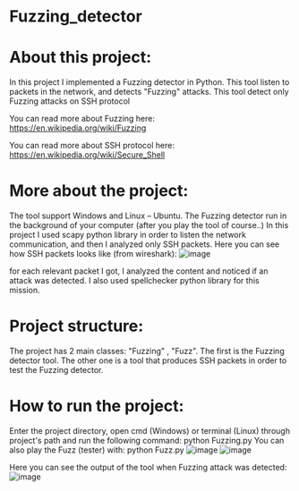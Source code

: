 # Fuzzing_detector

# About this project:
In this project I implemented a Fuzzing detector in Python. This tool
listen to packets in the network, and detects "Fuzzing" attacks. 
This tool detect only Fuzzing attacks on SSH protocol

You can read more about Fuzzing here: https://en.wikipedia.org/wiki/Fuzzing

You can read more about SSH protocol here: https://en.wikipedia.org/wiki/Secure_Shell

# More about the project:
The tool support Windows and Linux – Ubuntu.
The Fuzzing detector run in the background of your computer (after you play the tool of course..)
In this project I used scapy python library in order to listen the network communication,
and then I analyzed only SSH packets.
Here you can see how SSH packets looks like (from wireshark):
![image](https://user-images.githubusercontent.com/92723105/167287906-a3e595a4-49d3-4de1-a0f5-94d6c7e65384.png)

for each relevant packet I got, I analyzed the content and noticed if an attack was detected.
I also used spellchecker python library for this mission.

# Project structure:
The project has 2 main classes: "Fuzzing" , "Fuzz".
The first is the Fuzzing detector tool.
The  other one is a tool that produces SSH packets in order to test the Fuzzing detector.

# How to run the project:
Enter the project directory, open cmd (Windows) or terminal (Linux) 
through project's path and run the following command:
python Fuzzing.py
You can also play the Fuzz (tester) with:
python Fuzz.py
![image](https://user-images.githubusercontent.com/92723105/167288127-c48b8db7-9b9a-41d1-a606-bf092840f988.png)
![image](https://user-images.githubusercontent.com/92723105/167288138-233cb575-66ad-496b-add2-e8a7d390b354.png)

Here you can see the output of the tool when Fuzzing attack was detected:
![image](https://user-images.githubusercontent.com/92723105/167288204-a8a0db6f-8c30-4d80-bfd6-da7231b86910.png)

